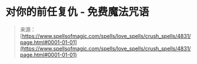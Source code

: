 <!--yml

category: 未分类

date: 2024-06-12 18:38:41

-->

# 对你的前任复仇 - 免费魔法咒语

> 来源：[https://www.spellsofmagic.com/spells/love_spells/crush_spells/4831/page.html#0001-01-01](https://www.spellsofmagic.com/spells/love_spells/crush_spells/4831/page.html#0001-01-01)
